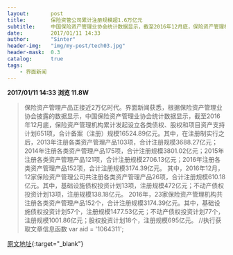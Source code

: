 ```yaml
---
layout:       post
title:        保险资管公司累计注册规模超1.6万亿元
subtitle:     中国保险资产管理业协会统计数据显示，截至2016年12月底，保险资产管理机构累计发起设立各类债权、股权和项目资产支持计划651项，合计备案（注册）规模16524.89亿元。
date:         2017/01/11 14:33
author:       "Sinter"
header-img:   "img/my-post/tech03.jpg"
header-mask:  0.3
catalog:      true
tags:
    - 界面新闻
---
```


**2017/01/11 14:33**  **浏览 11.8W**

> 保险资产管理产品正接近2万亿时代。界面新闻获悉，根据保险资产管理业协会披露的数据显示，中国保险资产管理业协会统计数据显示，截至2016年12月底，保险资产管理机构累计发起设立各类债权、股权和项目资产支持计划651项，合计备案（注册）规模16524.89亿元。其中，在注册制实行之后，2013年注册各类资产管理产品103项，合计注册规模3688.27亿元；2014年注册各类资产管理产品175项，合计注册规模3801.02亿元；2015年注册各类资产管理产品121项，合计注册规模2706.13亿元；2016年注册各类资产管理产品152项，合计注册规模3174.39亿元。
其中，2016年12月， 12家保险资产管理公司共注册各类资产管理产品26项，合计注册规模610.18亿元。其中，基础设施债权投资计划13项，注册规模472亿元；不动产债权投资计划13项，注册规模138.18亿元。
2016年，23家保险资产管理机构共注册各类资产管理产品152个，合计注册规模3174.39亿元。其中，基础设施债权投资计划57个，注册规模1477.53亿元；不动产债权投资计划77个，注册规模1001.86亿元；股权投资计划18个，注册规模695亿元。
	//执行获取文章信息函数
	var aid = '1064311';


[原文地址](http://www.jiemian.com/article/1064311.html){:target="_blank"}


